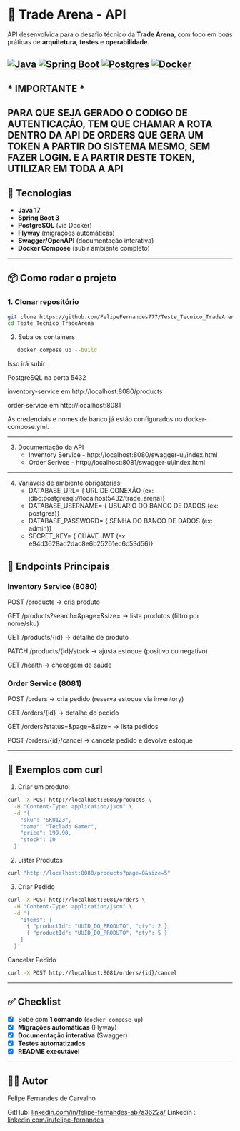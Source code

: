 # 🏦 Trade Arena - API

API desenvolvida para o desafio técnico da **Trade Arena**, com foco em boas práticas de **arquitetura**, **testes** e **operabilidade**.

[![Java](https://img.shields.io/badge/Java-17-orange)]()
[![Spring Boot](https://img.shields.io/badge/Spring%20Boot-3.2-brightgreen)]()
[![Postgres](https://img.shields.io/badge/PostgreSQL-15-blue)]()
[![Docker](https://img.shields.io/badge/Docker-Ready-blue)]()
---

## * IMPORTANTE *
   PARA QUE SEJA GERADO O CODIGO DE AUTENTICAÇÂO, TEM QUE CHAMAR A ROTA DENTRO DA API DE ORDERS QUE GERA UM TOKEN A PARTIR DO SISTEMA MESMO, SEM FAZER LOGIN.
   E A PARTIR DESTE TOKEN, UTILIZAR EM TODA A API
---

## 🚀 Tecnologias

- **Java 17**
- **Spring Boot 3**
- **PostgreSQL** (via Docker)
- **Flyway** (migrações automáticas)
- **Swagger/OpenAPI** (documentação interativa)
- **Docker Compose** (subir ambiente completo)

---

## 📦 Como rodar o projeto

### 1. Clonar repositório
```bash
git clone https://github.com/FelipeFernandes777/Teste_Tecnico_TradeArena.git
cd Teste_Tecnico_TradeArena

```
2. Suba os containers
```bash
   docker compose up --build
```
Isso irá subir:

PostgreSQL na porta 5432

inventory-service em http://localhost:8080/products

order-service em http://localhost:8081

As credenciais e nomes de banco já estão configurados no docker-compose.yml.

---
3. Documentação da API
   -   Inventory Service - http://localhost:8080/swagger-ui/index.html
   -   Order Serivce - http://localhost:8081/swagger-ui/index.html
---


4. Variaveis de ambiente obrigatorias:
   - DATABASE_URL= { URL DE CONEXÃO  (ex: jdbc:postgresql://localhost5432/trade_arena)}
   - DATABASE_USERNAME= { USUARIO DO BANCO DE DADOS (ex: postgres)}
   - DATABASE_PASSWORD= { SENHA DO BANCO DE DADOS (ex: admin)}
   - SECRET_KEY= { CHAVE JWT (ex: e94d3628ad2dac8e6b25261ec6c53d56)}

## 📑 Endpoints Principais
### <b>Inventory Service (8080) </b>

POST /products → cria produto

GET /products?search=&page=&size= → lista produtos (filtro por nome/sku)

GET /products/{id} → detalhe de produto

PATCH /products/{id}/stock → ajusta estoque (positivo ou negativo)

GET /health → checagem de saúde

### <b>Order Service (8081)</b>

POST /orders → cria pedido (reserva estoque via inventory)

GET /orders/{id} → detalhe do pedido

GET /orders?status=&page=&size= → lista pedidos

POST /orders/{id}/cancel → cancela pedido e devolve estoque

---

## 🧪 Exemplos com curl

1. Criar um produto:
```bash
curl -X POST http://localhost:8080/products \
  -H "Content-Type: application/json" \
  -d '{
    "sku": "SKU123",
    "name": "Teclado Gamer",
    "price": 199.90,
    "stock": 10
  }'
```

2. Listar Produtos
```bash
curl "http://localhost:8080/products?page=0&size=5"
```
3. Criar Pedido
```bash
curl -X POST http://localhost:8081/orders \
  -H "Content-Type: application/json" \
  -d '{
    "items": [
      { "productId": "UUID_DO_PRODUTO", "qty": 2 },
      { "productId": "UUID_DO_PRODUTO", "qty": 5 }
    ]
  }'
```
Cancelar Pedido
```bash
curl -X POST http://localhost:8081/orders/{id}/cancel

```
---
## ✅ Checklist
- [x] Sobe com **1 comando** (`docker compose up`)
- [x] **Migrações automáticas** (Flyway)
- [x] **Documentação interativa** (Swagger)
- [x] **Testes automatizados**
- [x] **README executável**
---
## 👨‍💻 Autor

Felipe Fernandes de Carvalho

GitHub: [linkedin.com/in/felipe-fernandes-ab7a3622a/](https://github.com/FelipeFernandes777)
Linkedin : [linkedin.com/in/felipe-fernandes](linkedin.com/in/felipe-fernandes-ab7a3622a/)



